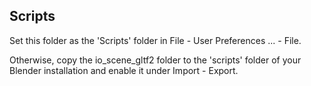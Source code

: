 Scripts
-------

Set this folder as the 'Scripts' folder in File - User Preferences ... - File.

Otherwise, copy the io_scene_gltf2 folder to the 'scripts' folder of your Blender installation and enable it under Import - Export. 
